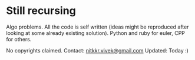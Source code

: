 Still recursing
==============

Algo problems.
All the code is self written (ideas might be reproduced after looking at some
already existing solution).
Python and ruby for euler, CPP for others.

No copyrights claimed.
Contact: nitkkr.vivek@gmail.com
Updated: Today :)
